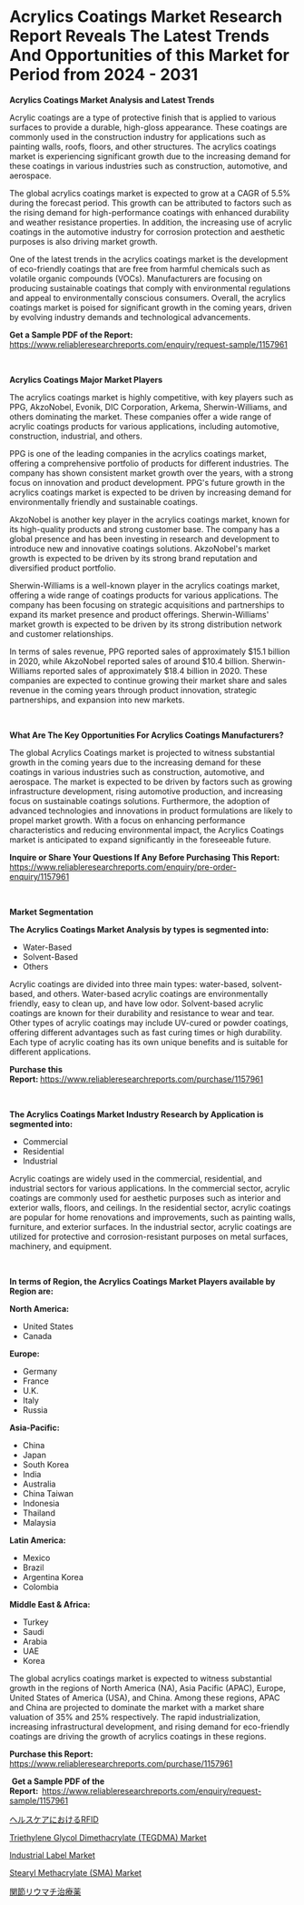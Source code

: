 <p><h1>Acrylics Coatings Market Research Report Reveals The Latest Trends And Opportunities of this Market for Period from 2024 - 2031</h1></p><p><strong>Acrylics Coatings Market Analysis and Latest Trends</strong></p>
<p><p>Acrylic coatings are a type of protective finish that is applied to various surfaces to provide a durable, high-gloss appearance. These coatings are commonly used in the construction industry for applications such as painting walls, roofs, floors, and other structures. The acrylics coatings market is experiencing significant growth due to the increasing demand for these coatings in various industries such as construction, automotive, and aerospace.</p><p>The global acrylics coatings market is expected to grow at a CAGR of 5.5% during the forecast period. This growth can be attributed to factors such as the rising demand for high-performance coatings with enhanced durability and weather resistance properties. In addition, the increasing use of acrylic coatings in the automotive industry for corrosion protection and aesthetic purposes is also driving market growth.</p><p>One of the latest trends in the acrylics coatings market is the development of eco-friendly coatings that are free from harmful chemicals such as volatile organic compounds (VOCs). Manufacturers are focusing on producing sustainable coatings that comply with environmental regulations and appeal to environmentally conscious consumers. Overall, the acrylics coatings market is poised for significant growth in the coming years, driven by evolving industry demands and technological advancements.</p></p>
<p><strong>Get a Sample PDF of the Report:&nbsp;</strong> <a href="https://www.reliableresearchreports.com/enquiry/request-sample/1157961">https://www.reliableresearchreports.com/enquiry/request-sample/1157961</a></p>
<p>&nbsp;</p>
<p><strong>Acrylics Coatings Major Market Players</strong></p>
<p><p>The acrylics coatings market is highly competitive, with key players such as PPG, AkzoNobel, Evonik, DIC Corporation, Arkema, Sherwin-Williams, and others dominating the market. These companies offer a wide range of acrylic coatings products for various applications, including automotive, construction, industrial, and others.</p><p>PPG is one of the leading companies in the acrylics coatings market, offering a comprehensive portfolio of products for different industries. The company has shown consistent market growth over the years, with a strong focus on innovation and product development. PPG's future growth in the acrylics coatings market is expected to be driven by increasing demand for environmentally friendly and sustainable coatings.</p><p>AkzoNobel is another key player in the acrylics coatings market, known for its high-quality products and strong customer base. The company has a global presence and has been investing in research and development to introduce new and innovative coatings solutions. AkzoNobel's market growth is expected to be driven by its strong brand reputation and diversified product portfolio.</p><p>Sherwin-Williams is a well-known player in the acrylics coatings market, offering a wide range of coatings products for various applications. The company has been focusing on strategic acquisitions and partnerships to expand its market presence and product offerings. Sherwin-Williams' market growth is expected to be driven by its strong distribution network and customer relationships.</p><p>In terms of sales revenue, PPG reported sales of approximately $15.1 billion in 2020, while AkzoNobel reported sales of around $10.4 billion. Sherwin-Williams reported sales of approximately $18.4 billion in 2020. These companies are expected to continue growing their market share and sales revenue in the coming years through product innovation, strategic partnerships, and expansion into new markets.</p></p>
<p>&nbsp;</p>
<p><strong>What Are The Key Opportunities For Acrylics Coatings Manufacturers?</strong></p>
<p><p>The global Acrylics Coatings market is projected to witness substantial growth in the coming years due to the increasing demand for these coatings in various industries such as construction, automotive, and aerospace. The market is expected to be driven by factors such as growing infrastructure development, rising automotive production, and increasing focus on sustainable coatings solutions. Furthermore, the adoption of advanced technologies and innovations in product formulations are likely to propel market growth. With a focus on enhancing performance characteristics and reducing environmental impact, the Acrylics Coatings market is anticipated to expand significantly in the foreseeable future.</p></p>
<p><strong>Inquire or Share Your Questions If Any Before Purchasing This Report:</strong> <a href="https://www.reliableresearchreports.com/enquiry/pre-order-enquiry/1157961">https://www.reliableresearchreports.com/enquiry/pre-order-enquiry/1157961</a></p>
<p>&nbsp;</p>
<p><strong>Market Segmentation</strong></p>
<p><strong>The Acrylics Coatings Market Analysis by types is segmented into:</strong></p>
<p><ul><li>Water-Based</li><li>Solvent-Based</li><li>Others</li></ul></p>
<p><p>Acrylic coatings are divided into three main types: water-based, solvent-based, and others. Water-based acrylic coatings are environmentally friendly, easy to clean up, and have low odor. Solvent-based acrylic coatings are known for their durability and resistance to wear and tear. Other types of acrylic coatings may include UV-cured or powder coatings, offering different advantages such as fast curing times or high durability. Each type of acrylic coating has its own unique benefits and is suitable for different applications.</p></p>
<p><strong>Purchase this Report:&nbsp;</strong><a href="https://www.reliableresearchreports.com/purchase/1157961">https://www.reliableresearchreports.com/purchase/1157961</a></p>
<p>&nbsp;</p>
<p><strong>The Acrylics Coatings Market Industry Research by Application is segmented into:</strong></p>
<p><ul><li>Commercial</li><li>Residential</li><li>Industrial</li></ul></p>
<p><p>Acrylic coatings are widely used in the commercial, residential, and industrial sectors for various applications. In the commercial sector, acrylic coatings are commonly used for aesthetic purposes such as interior and exterior walls, floors, and ceilings. In the residential sector, acrylic coatings are popular for home renovations and improvements, such as painting walls, furniture, and exterior surfaces. In the industrial sector, acrylic coatings are utilized for protective and corrosion-resistant purposes on metal surfaces, machinery, and equipment.</p></p>
<p>&nbsp;</p>
<p><strong>In terms of Region, the Acrylics Coatings Market Players available by Region are:</strong></p>
<p>
    <p> <strong> North America: </strong>
        <ul>
            <li>United States</li>
            <li>Canada</li>
        </ul>
        </p> 
    <p> <strong> Europe: </strong>
        <ul>
            <li>Germany</li>
            <li>France</li>
            <li>U.K.</li>
            <li>Italy</li>
            <li>Russia</li>
        </ul>
        </p> 
    <p> <strong> Asia-Pacific: </strong>
        <ul>
            <li>China</li>
            <li>Japan</li>
            <li>South Korea</li>
            <li>India</li>
            <li>Australia</li>
            <li>China Taiwan</li>
            <li>Indonesia</li>
            <li>Thailand</li>
            <li>Malaysia</li>
        </ul>
        </p> 
    <p> <strong> Latin America: </strong>
        <ul>
            <li>Mexico</li>
            <li>Brazil</li>
            <li>Argentina Korea</li>
            <li>Colombia</li>
        </ul>
        </p> 
    <p> <strong> Middle East & Africa: </strong>
        <ul>
            <li>Turkey</li>
            <li>Saudi</li>
            <li>Arabia</li>
            <li>UAE</li>
            <li>Korea</li>
        </ul>
    </p>
    </p>
<p><p>The global acrylics coatings market is expected to witness substantial growth in the regions of North America (NA), Asia Pacific (APAC), Europe, United States of America (USA), and China. Among these regions, APAC and China are projected to dominate the market with a market share valuation of 35% and 25% respectively. The rapid industrialization, increasing infrastructural development, and rising demand for eco-friendly coatings are driving the growth of acrylics coatings in these regions.</p></p>
<p><strong>Purchase this Report: </strong><a href="https://www.reliableresearchreports.com/purchase/1157961">https://www.reliableresearchreports.com/purchase/1157961</a></p>
<p>&nbsp;<strong>Get a Sample PDF of the Report:&nbsp;&nbsp;</strong><a href="https://www.reliableresearchreports.com/enquiry/request-sample/1157961">https://www.reliableresearchreports.com/enquiry/request-sample/1157961</a></p>
<p><strong></strong></p>
<p><p><a href="https://github.com/ksxzwxabcuynh011/Market-Research-Report-List-1/blob/main/9511064194542.md">ヘルスケアにおけるRFID</a></p><p><a href="https://github.com/dx0328/Market-Research-Report-List-1/blob/main/triethylene-glycol-dimethacrylate-tegdma-market.md">Triethylene Glycol Dimethacrylate (TEGDMA) Market</a></p><p><a href="https://issuu.com/reportprime-2/docs/industrial-label-market-size-2030.pptx">Industrial Label Market</a></p><p><a href="https://github.com/juancolorado15/Market-Research-Report-List-1/blob/main/stearyl-methacrylate-sma-market.md">Stearyl Methacrylate (SMA) Market</a></p><p><a href="https://github.com/mcbeesbxa270/Market-Research-Report-List-1/blob/main/7036095194543.md">関節リウマチ治療薬</a></p></p>